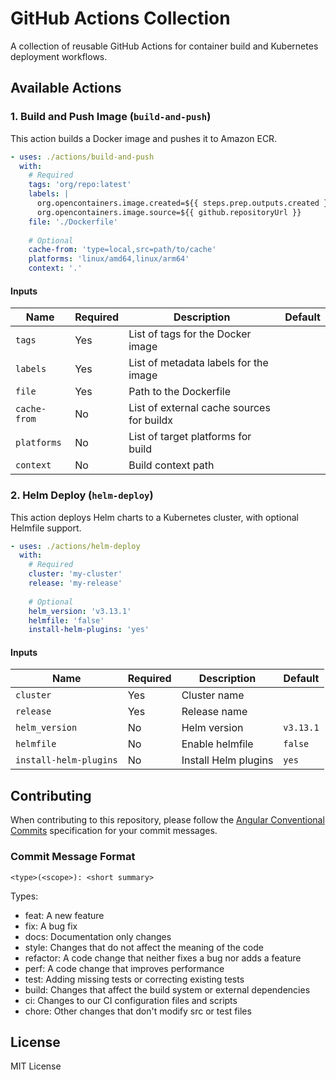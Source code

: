 # GitHub Actions Collection

A collection of reusable GitHub Actions for container build and Kubernetes deployment workflows.

## Available Actions

### 1. Build and Push Image (`build-and-push`)

This action builds a Docker image and pushes it to Amazon ECR.

```yaml
- uses: ./actions/build-and-push
  with:
    # Required
    tags: 'org/repo:latest'
    labels: |
      org.opencontainers.image.created=${{ steps.prep.outputs.created }}
      org.opencontainers.image.source=${{ github.repositoryUrl }}
    file: './Dockerfile'
    
    # Optional
    cache-from: 'type=local,src=path/to/cache'
    platforms: 'linux/amd64,linux/arm64'
    context: '.'
```

#### Inputs

| Name | Required | Description | Default |
|------|----------|-------------|---------|
| `tags` | Yes | List of tags for the Docker image | |
| `labels` | Yes | List of metadata labels for the image | |
| `file` | Yes | Path to the Dockerfile | |
| `cache-from` | No | List of external cache sources for buildx | |
| `platforms` | No | List of target platforms for build | |
| `context` | No | Build context path | |

### 2. Helm Deploy (`helm-deploy`)

This action deploys Helm charts to a Kubernetes cluster, with optional Helmfile support.

```yaml
- uses: ./actions/helm-deploy
  with:
    # Required
    cluster: 'my-cluster'
    release: 'my-release'
    
    # Optional
    helm_version: 'v3.13.1'
    helmfile: 'false'
    install-helm-plugins: 'yes'
```

#### Inputs

| Name | Required | Description | Default |
|------|----------|-------------|---------|
| `cluster` | Yes | Cluster name | |
| `release` | Yes | Release name | |
| `helm_version` | No | Helm version | `v3.13.1` |
| `helmfile` | No | Enable helmfile | `false` |
| `install-helm-plugins` | No | Install Helm plugins | `yes` |

## Contributing

When contributing to this repository, please follow the [Angular Conventional Commits](https://www.conventionalcommits.org/) specification for your commit messages.

### Commit Message Format
```
<type>(<scope>): <short summary>
```

Types:
- feat: A new feature
- fix: A bug fix
- docs: Documentation only changes
- style: Changes that do not affect the meaning of the code
- refactor: A code change that neither fixes a bug nor adds a feature
- perf: A code change that improves performance
- test: Adding missing tests or correcting existing tests
- build: Changes that affect the build system or external dependencies
- ci: Changes to our CI configuration files and scripts
- chore: Other changes that don't modify src or test files

## License

MIT License
